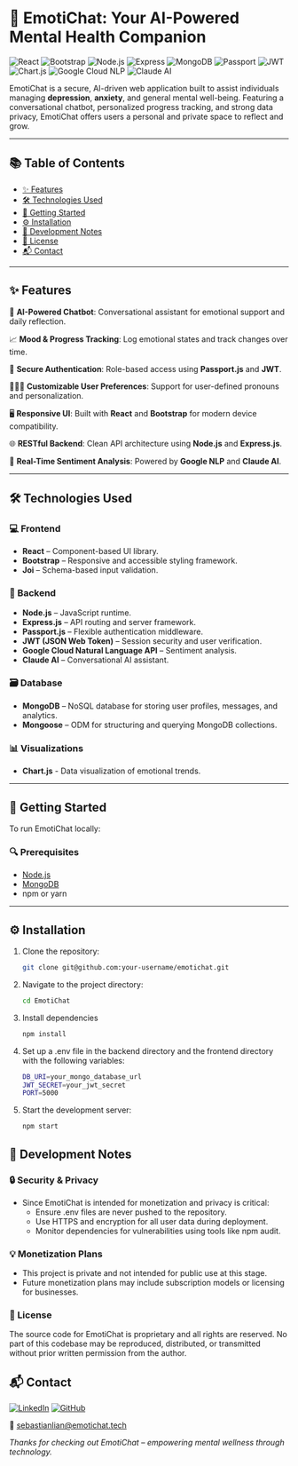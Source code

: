 # 🤖 EmotiChat: Your AI-Powered Mental Health Companion

![React](https://img.shields.io/badge/Frontend-React-blue?style=for-the-badge&logo=react)
![Bootstrap](https://img.shields.io/badge/Styling-Bootstrap-purple?style=for-the-badge&logo=bootstrap)
![Node.js](https://img.shields.io/badge/Backend-Node.js-green?style=for-the-badge&logo=node.js)
![Express](https://img.shields.io/badge/API-Express-black?style=for-the-badge&logo=express)
![MongoDB](https://img.shields.io/badge/Database-MongoDB-brightgreen?style=for-the-badge&logo=mongodb)
![Passport](https://img.shields.io/badge/Auth-Passport.js-orange?style=for-the-badge&logo=passport)
![JWT](https://img.shields.io/badge/Auth-JWT-blueviolet?style=for-the-badge&logo=jsonwebtokens)
![Chart.js](https://img.shields.io/badge/Charts-Chart.js-ff6384?style=for-the-badge&logo=chartdotjs&logoColor=white)
![Google Cloud NLP](https://img.shields.io/badge/NLP-Google%20Cloud-yellow?style=for-the-badge&logo=googlecloud)
![Claude AI](https://img.shields.io/badge/AI-Claude-9cf?style=for-the-badge)

EmotiChat is a secure, AI-driven web application built to assist individuals managing **depression**, **anxiety**, and general mental well-being. Featuring a conversational chatbot, personalized progress tracking, and strong data privacy, EmotiChat offers users a personal and private space to reflect and grow.

---

## 📚 Table of Contents

- [✨ Features](#-features)
- [🛠️ Technologies Used](#️-technologies-used)
- [🚀 Getting Started](#-getting-started)
- [⚙️ Installation](#️-installation)
- [🧠 Development Notes](#-development-notes)
- [📄 License](#-license)
- [📬 Contact](#-contact)

---

## ✨ Features

💬 **AI-Powered Chatbot**: Conversational assistant for emotional support and daily reflection.

📈 **Mood & Progress Tracking**: Log emotional states and track changes over time.

🔐 **Secure Authentication**: Role-based access using **Passport.js** and **JWT**.

🧑‍🤝‍🧑 **Customizable User Preferences**: Support for user-defined pronouns and personalization.

🖥️ **Responsive UI**: Built with **React** and **Bootstrap** for modern device compatibility.

🌐 **RESTful Backend**: Clean API architecture using **Node.js** and **Express.js**.

🧠 **Real-Time Sentiment Analysis**: Powered by **Google NLP** and **Claude AI**.

---

## 🛠️ Technologies Used

### 💻 Frontend
- **React** – Component-based UI library.
- **Bootstrap** – Responsive and accessible styling framework.
- **Joi** – Schema-based input validation.

### 🔧 Backend
- **Node.js** – JavaScript runtime.
- **Express.js** – API routing and server framework.
- **Passport.js** – Flexible authentication middleware.
- **JWT (JSON Web Token)** – Session security and user verification.
- **Google Cloud Natural Language API** – Sentiment analysis.
- **Claude AI** – Conversational AI assistant.

### 🗃️ Database
- **MongoDB** – NoSQL database for storing user profiles, messages, and analytics.
- **Mongoose** – ODM for structuring and querying MongoDB collections.

### 📊 Visualizations
- **Chart.js** - Data visualization of emotional trends.

---

## 🚀 Getting Started

To run EmotiChat locally:

### 🔍 Prerequisites

- [Node.js](https://nodejs.org/)
- [MongoDB](https://www.mongodb.com/)
- npm or yarn

---

## ⚙️ Installation
1. Clone the repository:
   ```bash
   git clone git@github.com:your-username/emotichat.git
2. Navigate to the project directory:
   ```bash
   cd EmotiChat
3. Install dependencies
   ```bash
   npm install
4. Set up a .env file in the backend directory and the frontend directory with the following variables:
    ```bash
   DB_URI=your_mongo_database_url
    JWT_SECRET=your_jwt_secret
    PORT=5000
5. Start the development server:
    ```bash
   npm start

## 🧠 Development Notes

### 🔒 Security & Privacy
- Since EmotiChat is intended for monetization and privacy is critical:
  - Ensure .env files are never pushed to the repository.
  - Use HTTPS and encryption for all user data during deployment.
  - Monitor dependencies for vulnerabilities using tools like npm audit.

### 💡 Monetization Plans
- This project is private and not intended for public use at this stage.
- Future monetization plans may include subscription models or licensing for businesses.

### 📄 License
The source code for EmotiChat is proprietary and all rights are reserved. 
No part of this codebase may be reproduced, distributed, or transmitted without 
prior written permission from the author.

## 📬 Contact
[![LinkedIn](https://img.shields.io/badge/LinkedIn-0077B5?style=for-the-badge&logo=linkedin&logoColor=white)](https://linkedin.com/in/sebastiancarmagnola)
[![GitHub](https://img.shields.io/badge/GitHub-181717?style=for-the-badge&logo=github&logoColor=white)](https://github.com/sebastianlian)

📧 [sebastianlian@emotichat.tech](mailto:sebastianlian@emotichat.tech)


_Thanks for checking out EmotiChat – empowering mental wellness through technology._